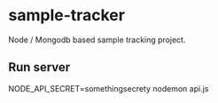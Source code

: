 # sample-tracker
Node / Mongodb based sample tracking project.

## Run server
NODE_API_SECRET=somethingsecrety nodemon api.js
